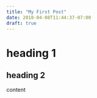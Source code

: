 ```yaml
---
title: "My First Post"
date: 2018-04-08T11:44:37-07:00
draft: true
---
```

# heading 1
## heading 2

content
